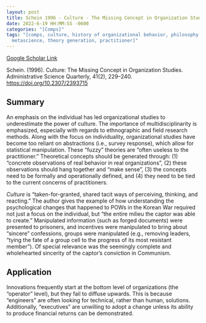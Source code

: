 ```yaml
---
layout: post
title: Schein 1996 - Culture - The Missing Concept in Organization Studies
date: 2022-6-19 HH:MM:SS -0600
categories: "[Comps]"
tags: "[comps, culture, history of organizational behavior, philosophy of science,
  metascience, theory generation, practitioner]"
---
```

[Google Scholar Link](https://scholar.google.com/scholar?hl=en&as_sdt=5%2C45&sciodt=0%2C45&cites=630780516145626273&scipsc=&q=Culture%3A+The+Missing+Concept+in+Organization+Studies&btnG=)

Schein. (1996). Culture: The Missing Concept in Organization Studies. Administrative Science Quarterly, 41(2), 229–240. https://doi.org/10.2307/2393715

## Summary
An emphasis on the individual has led organizational studies to underestimate the power of culture.  The importance of multidisciplinarity is emphasized, especially with regards to ethnographic and field research methods.  Along with the focus on individuality, organizational studies have become too reliant on abstractions (i.e., survey response), which allow for statistical manipulation.  These “fuzzy” theories are “often useless to the practitioner.”  Theoretical concepts should be generated through: (1) “concrete observations of real behavior in real organizations”, (2) these observations should hang together and “make sense”, (3) the concepts need to be formally and operationally defined, and (4) they need to be tied to the current concerns of practitioners.

_Culture_ is “taken-for-granted, shared tacit ways of perceiving, thinking, and reacting.”  The author gives the example of how understanding the psychological changes that happened to POWs in the Korean War required not just a focus on the individual, but “the entire milieu the captor was able to create.”  Manipulated information (such as forged documents) were presented to prisoners, and incentives were manipulated to bring about “sincere” confessions, groups were manipulated (e.g., removing leaders, “tying the fate of a group cell to the progress of its most resistant member”).  Of special relevance was the seemingly complete and wholehearted sincerity of the captor’s conviction in Communism.

## Application
Innovations frequently start at the bottom level of organizations (the “operator” level), but they fail to diffuse upwards.  This is because “engineers” are often looking for technical, rather than human, solutions.  Additionally, “executives” are unwilling to adopt a change unless its ability to produce financial returns can be demonstrated.

